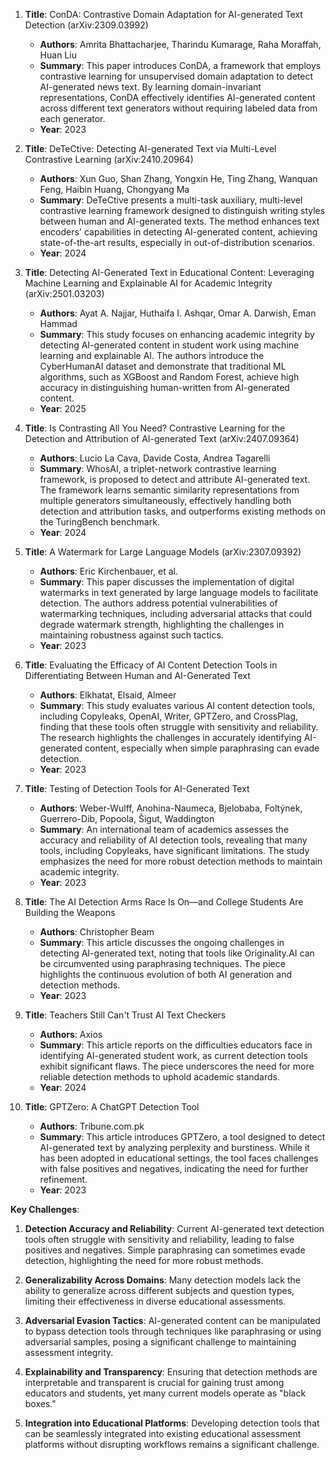 1. **Title**: ConDA: Contrastive Domain Adaptation for AI-generated Text Detection (arXiv:2309.03992)
   - **Authors**: Amrita Bhattacharjee, Tharindu Kumarage, Raha Moraffah, Huan Liu
   - **Summary**: This paper introduces ConDA, a framework that employs contrastive learning for unsupervised domain adaptation to detect AI-generated news text. By learning domain-invariant representations, ConDA effectively identifies AI-generated content across different text generators without requiring labeled data from each generator.
   - **Year**: 2023

2. **Title**: DeTeCtive: Detecting AI-generated Text via Multi-Level Contrastive Learning (arXiv:2410.20964)
   - **Authors**: Xun Guo, Shan Zhang, Yongxin He, Ting Zhang, Wanquan Feng, Haibin Huang, Chongyang Ma
   - **Summary**: DeTeCtive presents a multi-task auxiliary, multi-level contrastive learning framework designed to distinguish writing styles between human and AI-generated texts. The method enhances text encoders' capabilities in detecting AI-generated content, achieving state-of-the-art results, especially in out-of-distribution scenarios.
   - **Year**: 2024

3. **Title**: Detecting AI-Generated Text in Educational Content: Leveraging Machine Learning and Explainable AI for Academic Integrity (arXiv:2501.03203)
   - **Authors**: Ayat A. Najjar, Huthaifa I. Ashqar, Omar A. Darwish, Eman Hammad
   - **Summary**: This study focuses on enhancing academic integrity by detecting AI-generated content in student work using machine learning and explainable AI. The authors introduce the CyberHumanAI dataset and demonstrate that traditional ML algorithms, such as XGBoost and Random Forest, achieve high accuracy in distinguishing human-written from AI-generated content.
   - **Year**: 2025

4. **Title**: Is Contrasting All You Need? Contrastive Learning for the Detection and Attribution of AI-generated Text (arXiv:2407.09364)
   - **Authors**: Lucio La Cava, Davide Costa, Andrea Tagarelli
   - **Summary**: WhosAI, a triplet-network contrastive learning framework, is proposed to detect and attribute AI-generated text. The framework learns semantic similarity representations from multiple generators simultaneously, effectively handling both detection and attribution tasks, and outperforms existing methods on the TuringBench benchmark.
   - **Year**: 2024

5. **Title**: A Watermark for Large Language Models (arXiv:2307.09392)
   - **Authors**: Eric Kirchenbauer, et al.
   - **Summary**: This paper discusses the implementation of digital watermarks in text generated by large language models to facilitate detection. The authors address potential vulnerabilities of watermarking techniques, including adversarial attacks that could degrade watermark strength, highlighting the challenges in maintaining robustness against such tactics.
   - **Year**: 2023

6. **Title**: Evaluating the Efficacy of AI Content Detection Tools in Differentiating Between Human and AI-Generated Text
   - **Authors**: Elkhatat, Elsaid, Almeer
   - **Summary**: This study evaluates various AI content detection tools, including Copyleaks, OpenAI, Writer, GPTZero, and CrossPlag, finding that these tools often struggle with sensitivity and reliability. The research highlights the challenges in accurately identifying AI-generated content, especially when simple paraphrasing can evade detection.
   - **Year**: 2023

7. **Title**: Testing of Detection Tools for AI-Generated Text
   - **Authors**: Weber-Wulff, Anohina-Naumeca, Bjelobaba, Foltýnek, Guerrero-Dib, Popoola, Šigut, Waddington
   - **Summary**: An international team of academics assesses the accuracy and reliability of AI detection tools, revealing that many tools, including Copyleaks, have significant limitations. The study emphasizes the need for more robust detection methods to maintain academic integrity.
   - **Year**: 2023

8. **Title**: The AI Detection Arms Race Is On—and College Students Are Building the Weapons
   - **Authors**: Christopher Beam
   - **Summary**: This article discusses the ongoing challenges in detecting AI-generated text, noting that tools like Originality.AI can be circumvented using paraphrasing techniques. The piece highlights the continuous evolution of both AI generation and detection methods.
   - **Year**: 2023

9. **Title**: Teachers Still Can't Trust AI Text Checkers
   - **Authors**: Axios
   - **Summary**: This article reports on the difficulties educators face in identifying AI-generated student work, as current detection tools exhibit significant flaws. The piece underscores the need for more reliable detection methods to uphold academic standards.
   - **Year**: 2024

10. **Title**: GPTZero: A ChatGPT Detection Tool
    - **Authors**: Tribune.com.pk
    - **Summary**: This article introduces GPTZero, a tool designed to detect AI-generated text by analyzing perplexity and burstiness. While it has been adopted in educational settings, the tool faces challenges with false positives and negatives, indicating the need for further refinement.
    - **Year**: 2023

**Key Challenges**:

1. **Detection Accuracy and Reliability**: Current AI-generated text detection tools often struggle with sensitivity and reliability, leading to false positives and negatives. Simple paraphrasing can sometimes evade detection, highlighting the need for more robust methods.

2. **Generalizability Across Domains**: Many detection models lack the ability to generalize across different subjects and question types, limiting their effectiveness in diverse educational assessments.

3. **Adversarial Evasion Tactics**: AI-generated content can be manipulated to bypass detection tools through techniques like paraphrasing or using adversarial samples, posing a significant challenge to maintaining assessment integrity.

4. **Explainability and Transparency**: Ensuring that detection methods are interpretable and transparent is crucial for gaining trust among educators and students, yet many current models operate as "black boxes."

5. **Integration into Educational Platforms**: Developing detection tools that can be seamlessly integrated into existing educational assessment platforms without disrupting workflows remains a significant challenge. 